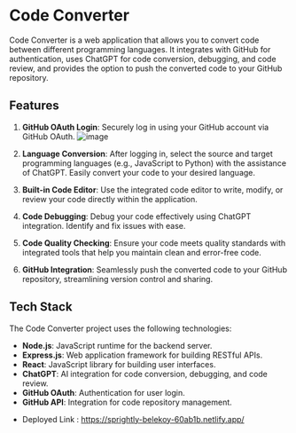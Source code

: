 
# Code Converter

Code Converter is a web application that allows you to convert code between different programming languages. It integrates with GitHub for authentication, uses ChatGPT for code conversion, debugging, and code review, and provides the option to push the converted code to your GitHub repository.


## Features

1. **GitHub OAuth Login**: Securely log in using your GitHub account via GitHub OAuth.
     ![image](https://github.com/haseeb1233/cruel-scale-8764/assets/112821956/c6edef32-dbda-4439-9840-5685770fbcf8)
2. **Language Conversion**: After logging in, select the source and target programming languages (e.g., JavaScript to Python) with the assistance of ChatGPT. Easily convert your code to your desired language.

3. **Built-in Code Editor**: Use the integrated code editor to write, modify, or review your code directly within the application.

4. **Code Debugging**: Debug your code effectively using ChatGPT integration. Identify and fix issues with ease.

5. **Code Quality Checking**: Ensure your code meets quality standards with integrated tools that help you maintain clean and error-free code.

6. **GitHub Integration**: Seamlessly push the converted code to your GitHub repository, streamlining version control and sharing.

## Tech Stack

The Code Converter project uses the following technologies:

- **Node.js**: JavaScript runtime for the backend server.
- **Express.js**: Web application framework for building RESTful APIs.
- **React**: JavaScript library for building user interfaces.
- **ChatGPT**: AI integration for code conversion, debugging, and code review.
- **GitHub OAuth**: Authentication for user login.
- **GitHub API**: Integration for code repository management.


* Deployed Link : https://sprightly-belekoy-60ab1b.netlify.app/





